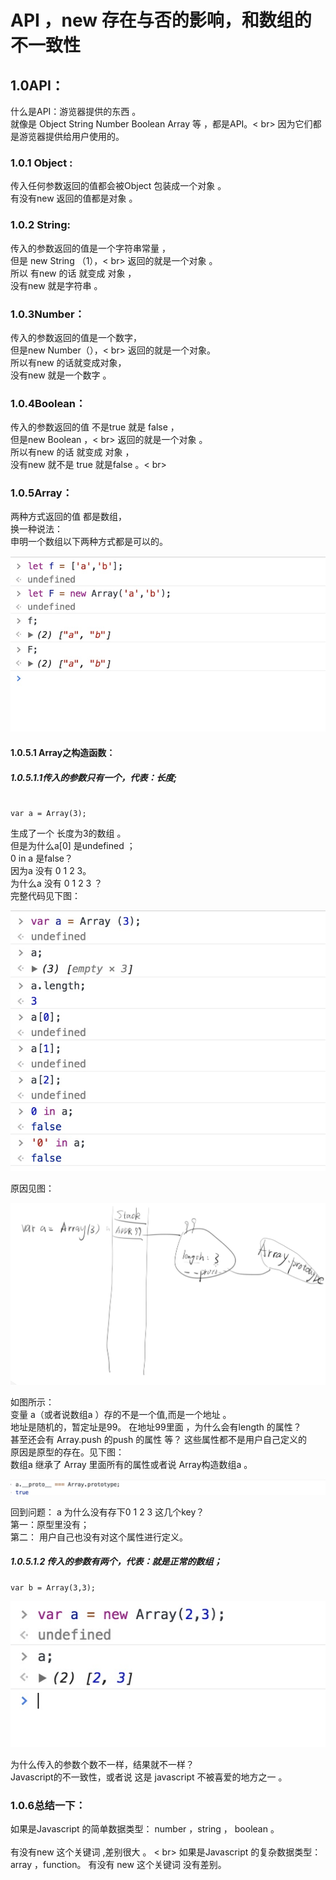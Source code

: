 # API ，new 存在与否的影响，和数组的不一致性 
## 1.0API：
什么是API：游览器提供的东西 。<br>
就像是 Object  String Number Boolean Array 等 ，都是API。< br>
因为它们都是游览器提供给用户使用的。<br>

### 1.0.1 Object : 
传入任何参数返回的值都会被Object 包装成一个对象 。<br>
有没有new 返回的值都是对象 。<br>
          
### 1.0.2 String:  
传入的参数返回的值是一个字符串常量 ，<br>
但是 new String （1），<  br>
返回的就是一个对象 。 <br>
所以 有new 的话 就变成 对象 ，<br>
没有new  就是字符串 。<br>

### 1.0.3Number：
传入的参数返回的值是一个数字，<br>
但是new Number（），<  br>
返回的就是一个对象。<br>
所以有new 的话就变成对象，<br>
没有new  就是一个数字 。<br>

### 1.0.4Boolean： 
传入的参数返回的值 不是true 就是 false ，<br>
但是new Boolean ，<  br>
返回的就是一个对象 。<br>
所以有new 的话 就变成 对象 ，<br>
没有new  就不是 true 就是false 。<  br>

### 1.0.5Array：
两种方式返回的值 都是数组， <br>
换一种说法：<br>
申明一个数组以下两种方式都是可以的。 <br>

![](APINew1.jpg)

####  1.0.5.1 Array之构造函数：

#####  1.0.5.1.1传入的参数只有一个，代表：长度;

```

var a = Array(3);
```

生成了一个 长度为3的数组 。<br>
但是为什么a[0] 是undefined ；<br>
0 in a 是false？  <br>
因为a 没有 0 1 2 3。<br>
为什么a 没有 0 1 2 3 ？<br>
完整代码见下图：<br>

![blog](APINEW2.jpg)

原因见图：<br>

![blog](APINew3.jpg)

如图所示：<br>
变量 a（或者说数组a ）存的不是一个值,而是一个地址 。<br>
地址是随机的，暂定址是99。 在地址99里面 ，为什么会有length 的属性？ <br>
甚至还会有 Array.push 的push 的属性 等？ 这些属性都不是用户自己定义的 <br>
原因是原型的存在。见下图： <br>
数组a 继承了 Array 里面所有的属性或者说 Array构造数组a 。 <br>
 
![](APINew4.jpg)

回到问题： a 为什么没有存下0 1 2 3 这几个key？ <br>
第一：原型里没有； <br>
第二： 用户自己也没有对这个属性进行定义。<br>


#####  1.0.5.1.2 传入的参数有两个，代表：就是正常的数组；

```
var b = Array(3,3);
```

![](APINew5.jpg)

为什么传入的参数个数不一样，结果就不一样？ <br>
Javascript的不一致性，或者说 这是 javascript 不被喜爱的地方之一 。 <br>

### 1.0.6总结一下： 
如果是Javascript 的简单数据类型： number ，string ， boolean 。<br>  
有没有new 这个关键词 ,差别很大 。 < br>
如果是Javascript 的复杂数据类型：array ，function。 有没有 new 这个关键词 没有差别。 <br>
